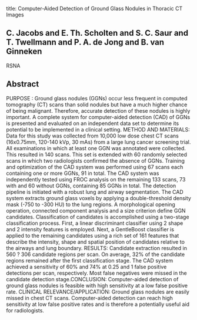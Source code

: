 title: Computer-Aided Detection of Ground Glass Nodules in Thoracic CT Images

## C. Jacobs and E. Th. Scholten and S. C. Saur and T. Twellmann and P. A. de Jong and B. van Ginneken
RSNA


## Abstract
PURPOSE : Ground glass nodules (GGNs) occur less frequent in computed tomography (CT) scans than solid nodules but have a much higher chance of being malignant. Therefore, accurate detection of these nodules is highly important. A complete system for computer-aided detection (CAD) of GGNs is presented and evaluated on an independent data set to determine its potential to be implemented in a clinical setting. METHOD AND MATERIALS: Data for this study was collected from 10,000 low dose chest CT scans (16x0.75mm, 120-140 kVp, 30 mAs) from a large lung cancer screening trial. All examinations in which at least one GGN was annotated were collected. This resulted in 140 scans. This set is extended with 60 randomly selected scans in which two radiologists confirmed the absence of GGNs. Training and optimization of the CAD system was performed using 67 scans each containing one or more GGNs, 91 in total. The CAD system was independently tested using FROC analysis on the remaining 133 scans, 73 with and 60 without GGNs, containing 85 GGNs in total. The detection pipeline is initiated with a robust lung and airway segmentation. The CAD system extracts ground glass voxels by applying a double-threshold density mask (-750 to -300 HU) to the lung regions. A morphological opening operation, connected component analysis and a size criterion define GGN candidates. Classification of candidates is accomplished using a two-stage classification process. First, a linear discriminant classifier using 2 shape and 2 intensity features is employed. Next, a GentleBoost classifier is applied to the remaining candidates using a rich set of 161 features that describe the intensity, shape and spatial position of candidates relative to the airways and lung boundary. RESULTS: Candidate extraction resulted in 560 ? 306 candidate regions per scan. On average, 32% of the candidate regions remained after the first classification stage. The CAD system achieved a sensitivity of 60% and 74% at 0.25 and 1 false positive detections per scan, respectively. Most false negatives were missed in the candidate detection stage.CONCLUSION: Computer-aided detection of ground glass nodules is feasible with high sensitivity at a low false positive rate. CLINICAL RELEVANCE/APPLICATION: Ground glass nodules are easily missed in chest CT scans. Computer-aided detection can reach high sensitivity at low false positive rates and is therefore a potentially useful aid for radiologists.

